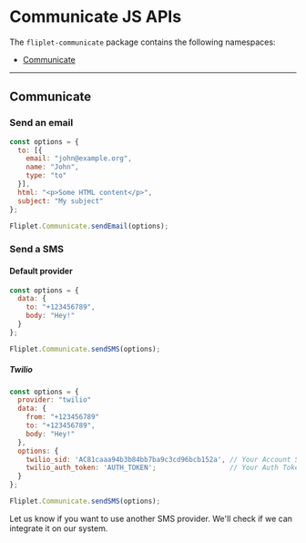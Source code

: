 # Communicate JS APIs

The `fliplet-communicate` package contains the following namespaces:

- [Communicate](#communicate)

---

## Communicate

### Send an email

```js
const options = {
  to: [{
    email: "john@example.org",
    name: "John",
    type: "to"
  }],
  html: "<p>Some HTML content</p>",
  subject: "My subject"
};

Fliplet.Communicate.sendEmail(options);

```

### Send a SMS

#### Default provider
```js
const options = {
  data: {
    to: "+123456789",
    body: "Hey!"
  }
};

Fliplet.Communicate.sendSMS(options);
```

##### Twilio
```js
const options = {
  provider: "twilio"
  data: {
    from: "+123456789"
    to: "+123456789",
    body: "Hey!"
  },
  options: {
    twilio_sid: 'AC81caaa94b3b84bb7ba9c3cd96bcb152a', // Your Account SID from www.twilio.com/console
    twilio_auth_token: 'AUTH_TOKEN';                  // Your Auth Token from www.twilio.com/console
  }
};

Fliplet.Communicate.sendSMS(options);
```

Let us know if you want to use another SMS provider.
We'll check if we can integrate it on our system.
